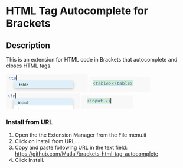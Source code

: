 # HTML Tag Autocomplete for Brackets


## Description
This is an extension for HTML code in Brackets that autocomplete and closes HTML tags.

![HTML table tag hint](https://github.com/Matlal/brackets-html-tag-autocomplete/blob/master/images/tagtype.png)
![HTML table autocompleted tag hint](https://github.com/Matlal/brackets-html-tag-autocomplete/blob/master/images/tagtype(2).png)
![HTML input tag hint](https://github.com/Matlal/brackets-html-tag-autocomplete/blob/master/images/tagtype(3).png)
![HTML input autocompleted tag hint](https://github.com/Matlal/brackets-html-tag-autocomplete/blob/master/images/tagtype(4).png)


### Install from URL

1. Open the the Extension Manager from the File menu.it
2. Click on Install from URL...
3. Copy and paste following URL in the text field: https://github.com/Matlal/brackets-html-tag-autocomplete
4. Click Install.


